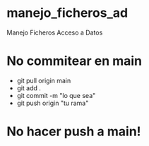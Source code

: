 # manejo_ficheros_ad
Manejo Ficheros Acceso a Datos

# No commitear en main
- git pull origin main
- git add .
- git commit -m "lo que sea"
- git push origin "tu rama"

# No hacer push a main!
